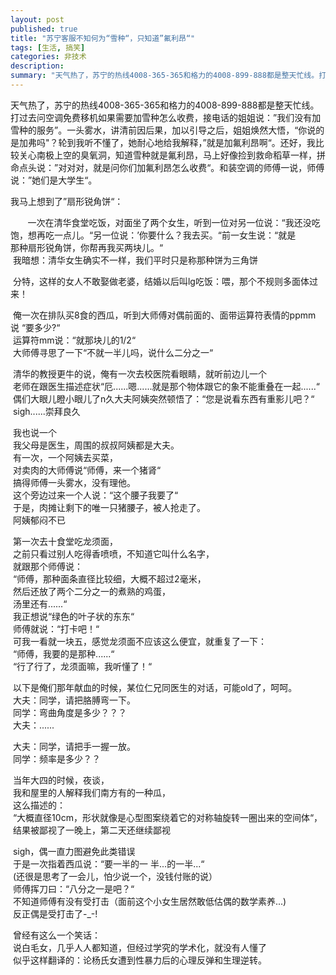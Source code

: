 ```yaml
---
layout: post
published: true
title: "苏宁客服不知何为“雪种“，只知道”氟利昂“"
tags: [生活, 搞笑]
categories: 非技术    
description: 
summary: "天气热了，苏宁的热线4008-365-365和格力的4008-899-888都是整天忙线。打过去问空调免费移机如果需要加雪种怎么收费，接电话的姐姐说：”我们没有加雪种的服务”。一头雾水，讲清前因后果，加以引导之后，姐姐焕然大悟，“你说的是加"
---
```

天气热了，苏宁的热线4008-365-365和格力的4008-899-888都是整天忙线。打过去问空调免费移机如果需要加雪种怎么收费，接电话的姐姐说：”我们没有加雪种的服务”。一头雾水，讲清前因后果，加以引导之后，姐姐焕然大悟，“你说的是加弗吗"？轮到我听不懂了，她耐心地给我解释，”就是加氟利昂啊“。还好，我比较关心南极上空的臭氧洞，知道雪种就是氟利昂，马上好像捡到救命稻草一样，拼命点头说：”对对对，就是问你们加氟利昂怎么收费“。和装空调的师傅一说，师傅说：”她们是大学生“。  
  
我马上想到了”扇形锐角饼“：  
  
  
       一次在清华食堂吃饭，对面坐了两个女生，听到一位对另一位说：“我还没吃饱，想再吃一点儿。“另一位说：’你要什么？我去买。“前一女生说：“就是  
那种扇形锐角饼，你帮再我买两块儿。“  
 我暗想：清华女生确实不一样，我们平时只是称那种饼为三角饼  
  
 分特，这样的女人不敢娶做老婆，结婚以后叫lg吃饭：喂，那个不规则多面体过来！  
  
 俺一次在排队买8食的西瓜，听到大师傅对偶前面的、面带运算符表情的ppmm说 “要多少?“  
 运算符mm说：“就那块儿的1/2“  
 大师傅寻思了一下“不就一半儿吗，说什么二分之一“  
  
 清华的教授更牛的说，俺有一次去校医院看眼睛，就听前边儿一个  
 老师在跟医生描述症状“厄......嗯......就是那个物体跟它的象不能重叠在一起......“  
 偶们大眼儿瞪小眼儿了n久大夫阿姨突然顿悟了：“您是说看东西有重影儿吧？“  
 sigh......崇拜良久  
  
 我也说一个  
 我父母是医生，周围的叔叔阿姨都是大夫。  
 有一次，一个阿姨去买菜，  
 对卖肉的大师傅说“师傅，来一个猪肾“  
 搞得师傅一头雾水，没有理他。  
 这个旁边过来一个人说：“这个腰子我要了“  
 于是，肉摊让剩下的唯一只猪腰子，被人抢走了。  
 阿姨郁闷不已  
  
 第一次去十食堂吃龙须面，  
 之前只看过别人吃得香喷喷，不知道它叫什么名字，  
 就跟那个师傅说：  
 “师傅，那种面条直径比较细，大概不超过2毫米，  
 然后还放了两个二分之一的煮熟的鸡蛋，  
 汤里还有......“  
 我正想说“绿色的叶子状的东东“  
 师傅就说：“打卡吧！“  
 可我一看就一块五，感觉龙须面不应该这么便宜，就重复了一下：  
 “师傅，我要的是那种......“  
 “行了行了，龙须面嘛，我听懂了！“  
  
 以下是俺们那年献血的时候，某位仁兄同医生的对话，可能old了，呵呵。  
 大夫：同学，请把胳膊弯一下。  
 同学：弯曲角度是多少？？？  
 大夫：......  
  
 大夫：同学，请把手一握一放。  
 同学：频率是多少？？  
  
 当年大四的时候，夜谈，  
 我和屋里的人解释我们南方有的一种瓜，  
 这么描述的：  
 “大概直径10cm，形状就像是心型图案绕着它的对称轴旋转一圈出来的空间体“，  
 结果被鄙视了一晚上，第二天还继续鄙视  
  
 sigh，偶一直力图避免此类错误  
 于是一次指着西瓜说：“要一半的一 半...的一半...“  
 (还很是思考了一会儿，怕少说一个，没钱付账的说）  
 师傅挥刀曰：“八分之一是吧？“  
 不知道师傅有没有受打击（面前这个小女生居然敢低估偶的数学素养...)  
 反正偶是受打击了-\_-!  
  
 曾经有这么一个笑话：  
 说白毛女，几乎人人都知道，但经过学究的学术化，就没有人懂了  
 似乎这样翻译的：论杨氏女遭到性暴力后的心理反弹和生理逆转。  
  
  
  
